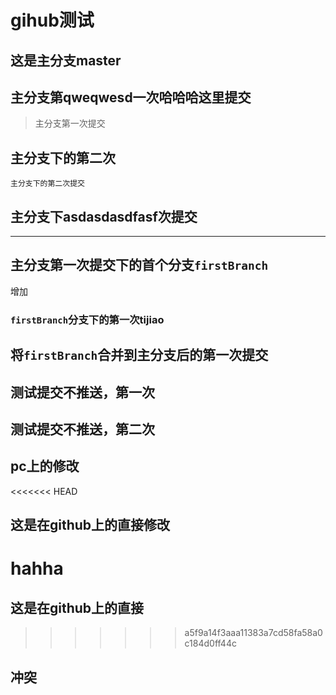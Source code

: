 # gihub测试

## 这是主分支master

## 主分支第qweqwesd一次哈哈哈这里提交

> 主分支第一次提交

## 主分支下的第二次
    主分支下的第二次提交

## 主分支下asdasdasdfasf次提交

-----

## 主分支第一次提交下的首个分支`firstBranch`
增加

### `firstBranch`分支下的第一次tijiao
## 将`firstBranch`合并到主分支后的第一次提交

## 测试提交不推送，第一次

## 测试提交不推送，第二次


## pc上的修改

<<<<<<< HEAD
## 这是在github上的直接修改

hahha
=======
## 这是在github上的直接
>>>>>>> a5f9a14f3aaa11383a7cd58fa58a0c184d0ff44c

## 冲突

